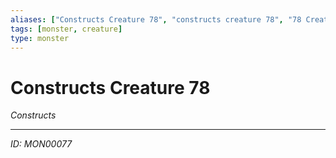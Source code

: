 ```yaml
---
aliases: ["Constructs Creature 78", "constructs creature 78", "78 Creature Constructs"]
tags: [monster, creature]
type: monster
---
```


# Constructs Creature 78

*Constructs*

---
*ID: MON00077*